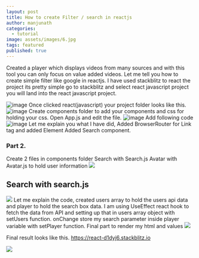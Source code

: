 ```yaml
---
layout: post
title: How to create Filter / search in reactjs
author: manjunath
categories:
  - tutorial
image: assets/images/6.jpg
tags: featured
published: true
---
```

Created a player which displays videos from many sources and with this tool you can only focus on value added videos.
Let me tell you how to create simple filter like google in reactjs. I have used stackblitz to react the project its pretty simple go to stackblitz and select react javascript project you will land into the react javascript project.

![image](https://miro.medium.com/max/1400/1*4FWhtNxeu3XvEWeA4DSFfA.png)
Once clicked react(javascript) your project folder looks like this.
![image](https://miro.medium.com/max/700/1*8Whh2DN-SrAYRCs6Qm9MOA.png)
Create components folder to add your components and css for holding your css. Open App.js and edit the file. 
![image](https://miro.medium.com/max/700/1*zm_qyT8DXfDhHy91p3vRKQ.png)
Add following code
![image](https://miro.medium.com/max/623/1*q833u8FQ4wBusWob4CIRug.png)
Let me explain you what I have did, Added BrowserRouter for Link tag and added Element Added Search component.

### Part 2.
Create 2 files in components folder Search with Search.js Avatar with Avatar.js to hold user information
![]({{site.baseurl}}/https://miro.medium.com/max/510/1*XgCeUrHMLpyZQTy5n7dHHA.png)
## Search with search.js
![]({{site.baseurl}}/https://miro.medium.com/max/593/1*CET-OAjQtJBOcN12ZuF_sw.png)
Let me explain the code, created users array to hold the users api data and player to hold the search box data. I am using UseEffect react hook to fetch the data from API and setting up that in users array object with setUsers function. onChange store my search parameter inside player variable with setPlayer function. Final part to render my html and values
![]({{site.baseurl}}/https://miro.medium.com/max/628/1*ttNG9-dUYXCY2_G2T2L6TA.png)

Final result looks like this. https://react-d1dyj6.stackblitz.io

![]({{site.baseurl}}/https://miro.medium.com/max/408/1*e3ZzAI3-RaAIIjrncnHbXQ.png)
